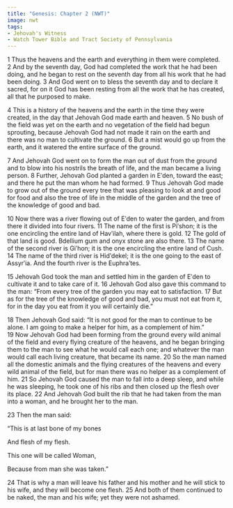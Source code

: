 ```yaml
---
title: "Genesis: Chapter 2 (NWT)"
image: nwt
tags:
- Jehovah's Witness
- Watch Tower Bible and Tract Society of Pennsylvania
---
```

1 Thus the heavens and the earth and everything in them were completed. 2 And by the seventh day, God had completed the work that he had been doing, and he began to rest on the seventh day from all his work that he had been doing. 3 And God went on to bless the seventh day and to declare it sacred, for on it God has been resting from all the work that he has created, all that he purposed to make.

4 This is a history of the heavens and the earth in the time they were created, in the day that Jehovah God made earth and heaven.
5 No bush of the field was yet on the earth and no vegetation of the field had begun sprouting, because Jehovah God had not made it rain on the earth and there was no man to cultivate the ground. 6 But a mist would go up from the earth, and it watered the entire surface of the ground.

7 And Jehovah God went on to form the man out of dust from the ground and to blow into his nostrils the breath of life, and the man became a living person. 8 Further, Jehovah God planted a garden in Eʹden, toward the east; and there he put the man whom he had formed. 9 Thus Jehovah God made to grow out of the ground every tree that was pleasing to look at and good for food and also the tree of life in the middle of the garden and the tree of the knowledge of good and bad.

10 Now there was a river flowing out of Eʹden to water the garden, and from there it divided into four rivers. 11 The name of the first is Piʹshon; it is the one encircling the entire land of Havʹilah, where there is gold. 12 The gold of that land is good. Bdellium gum and onyx stone are also there. 13 The name of the second river is Giʹhon; it is the one encircling the entire land of Cush. 14 The name of the third river is Hidʹdekel; it is the one going to the east of Assyrʹia. And the fourth river is the Euphraʹtes.

15 Jehovah God took the man and settled him in the garden of Eʹden to cultivate it and to take care of it. 16 Jehovah God also gave this command to the man: “From every tree of the garden you may eat to satisfaction. 17 But as for the tree of the knowledge of good and bad, you must not eat from it, for in the day you eat from it you will certainly die.”

18 Then Jehovah God said: “It is not good for the man to continue to be alone. I am going to make a helper for him, as a complement of him.” 19 Now Jehovah God had been forming from the ground every wild animal of the field and every flying creature of the heavens, and he began bringing them to the man to see what he would call each one; and whatever the man would call each living creature, that became its name. 20 So the man named all the domestic animals and the flying creatures of the heavens and every wild animal of the field, but for man there was no helper as a complement of him. 21 So Jehovah God caused the man to fall into a deep sleep, and while he was sleeping, he took one of his ribs and then closed up the flesh over its place. 22 And Jehovah God built the rib that he had taken from the man into a woman, and he brought her to the man.

23 Then the man said:

“This is at last bone of my bones

And flesh of my flesh.

This one will be called Woman,

Because from man she was taken.”

24 That is why a man will leave his father and his mother and he will stick to his wife, and they will become one flesh. 25 And both of them continued to be naked, the man and his wife; yet they were not ashamed.